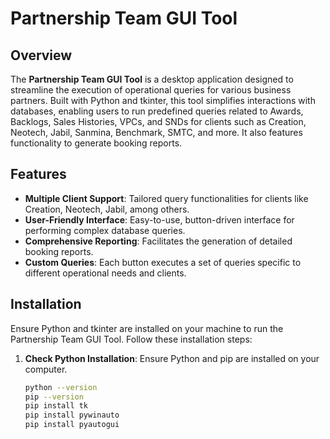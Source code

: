 # Partnership Team GUI Tool

## Overview
The **Partnership Team GUI Tool** is a desktop application designed to streamline the execution of operational queries for various business partners. 
Built with Python and tkinter, this tool simplifies interactions with databases, enabling users to run predefined 
queries related to Awards, Backlogs, Sales Histories, VPCs, and SNDs for clients such as Creation, Neotech, Jabil, Sanmina, Benchmark, SMTC, and more. 
It also features functionality to generate booking reports.

## Features
- **Multiple Client Support**: Tailored query functionalities for clients like Creation, Neotech, Jabil, among others.
- **User-Friendly Interface**: Easy-to-use, button-driven interface for performing complex database queries.
- **Comprehensive Reporting**: Facilitates the generation of detailed booking reports.
- **Custom Queries**: Each button executes a set of queries specific to different operational needs and clients.

## Installation
Ensure Python and tkinter are installed on your machine to run the Partnership Team GUI Tool. Follow these installation steps:

1. **Check Python Installation**:
   Ensure Python and pip are installed on your computer.
   ```bash
   python --version
   pip --version
   pip install tk
   pip install pywinauto
   pip install pyautogui